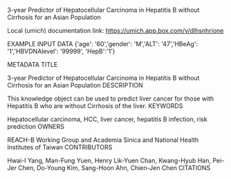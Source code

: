 3-year Predictor of Hepatocellular Carcinoma in Hepatitis B without Cirrhosis for an Asian Population

Local (umich) documentation link: https://umich.app.box.com/v/dlhsnhrione

EXAMPLE INPUT DATA
{'age': '60','gender': 'M','ALT': '47','HBeAg': '1','HBVDNAlevel': '99999', 'HepB':'1'}

METADATA 
TITLE

3-year Predictor of Hepatocellular Carcinoma in Hepatitis B without Cirrhosis for an Asian Population
DESCRIPTION

This knowledge object can be used to predict liver cancer for those with Hepatitis B who are without Cirrhosis of the liver. 
KEYWORDS

Hepatocellular carcinoma, HCC, liver cancer, hepatitis B infection, risk prediction
OWNERS

REACH-B Working Group and Academia Sinica and National Health Institutes of Taiwan
CONTRIBUTORS

Hwai-I Yang, Man-Fung Yuen, Henry Lik-Yuen Chan, Kwang-Hyub Han, Pei-Jer Chen, Do-Young Kim, Sang-Hoon Ahn, Chien-Jen Chen
CITATIONS
